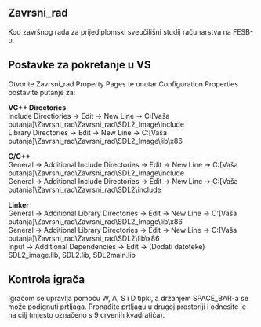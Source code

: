 ## Zavrsni_rad
Kod završnog rada za prijediplomski sveučilišni studij računarstva na FESB-u.

## Postavke za pokretanje u VS
Otvorite Zavrsni_rad Property Pages te unutar Configuration Properties postavite putanje za:

**VC++ Directories**  
Include Directiories -> Edit -> New Line -> C:\[Vaša putanja]\Zavrsni_rad\Zavrsni_rad\SDL2_Image\include  
Library Directories -> Edit -> New Line -> C:\[Vaša putanja]\Zavrsni_rad\Zavrsni_rad\SDL2_Image\lib\x86

**C/C++**  
General -> Additional Include Directories -> Edit -> New Line -> C:\[Vaša putanja]\Zavrsni_rad\Zavrsni_rad\SDL2_Image\include  
General -> Additional Include Directories -> Edit -> New Line -> C:\[Vaša putanja]\Zavrsni_rad\Zavrsni_rad\SDL2\include

**Linker**  
General -> Additional Library Directories -> Edit -> New Line -> C:\[Vaša putanja]\Zavrsni_rad\Zavrsni_rad\SDL2_Image\lib\x86  
General -> Additional Library Directories -> Edit -> New Line -> C:\[Vaša putanja]\Zavrsni_rad\Zavrsni_rad\SDL2\lib\x86  
Input -> Additional Dependencies -> Edit -> (Dodati datoteke) SDL2_image.lib, SDL2.lib, SDL2main.lib

## Kontrola igrača
Igračom se upravlja pomoću W, A, S i D tipki, a držanjem SPACE_BAR-a se može podignuti prtljaga. Pronađite prtljagu u drugoj prostoriji i odnesite je na cilj (mjesto označeno s 9 crvenih kvadratića).
